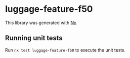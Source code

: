# luggage-feature-f50

This library was generated with [Nx](https://nx.dev).

## Running unit tests

Run `nx test luggage-feature-f50` to execute the unit tests.
